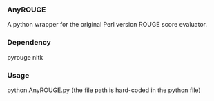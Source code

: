 ### AnyROUGE
A python wrapper for the original Perl version ROUGE score evaluator.

### Dependency
pyrouge
nltk

### Usage
python AnyROUGE.py (the file path is hard-coded in the python file)
